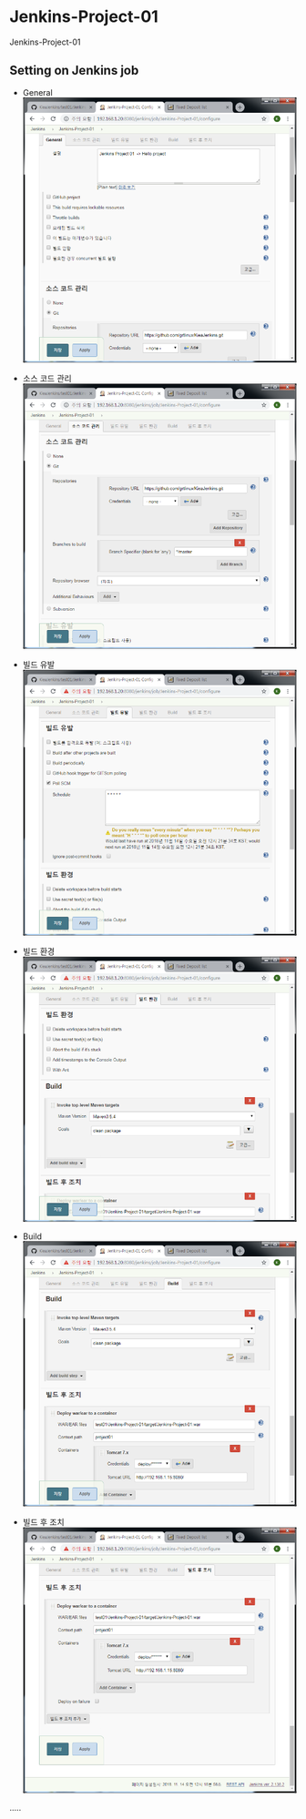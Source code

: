 Jenkins-Project-01
==================

Jenkins-Project-01



Setting on Jenkins job
----------------------

- General  
![Jenkins-Project-01_01.png](images/Jenkins-Project-01_01.png "Jenkins-Project-01_01.png")

- 소스 코드 관리  
![Jenkins-Project-01_02.png](images/Jenkins-Project-01_02.png "Jenkins-Project-01_02.png")

- 빌드 유발  
![Jenkins-Project-01_03.png](images/Jenkins-Project-01_03.png "Jenkins-Project-01_03.png")

- 빌드 환경  
![Jenkins-Project-01_04.png](images/Jenkins-Project-01_04.png "Jenkins-Project-01_04.png")

- Build  
![Jenkins-Project-01_05.png](images/Jenkins-Project-01_05.png "Jenkins-Project-01_05.png")

- 빌드 후 조치  
![Jenkins-Project-01_06.png](images/Jenkins-Project-01_06.png "Jenkins-Project-01_06.png")








.....

